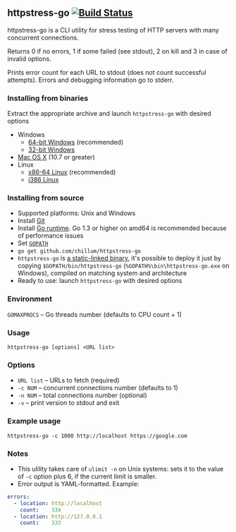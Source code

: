 ## httpstress-go [![Build Status](https://travis-ci.org/chillum/httpstress-go.svg?branch=master)](https://travis-ci.org/chillum/httpstress-go)

httpstress-go is a CLI utility for stress testing of HTTP servers with many concurrent connections.

Returns 0 if no errors, 1 if some failed (see stdout), 2 on kill and 3 in case of invalid options.

Prints error count for each URL to stdout (does not count successful attempts).
Errors and debugging information go to stderr.

### Installing from binaries
Extract the appropriate archive and launch `httpstress-go` with desired options

* Windows
  * [64-bit Windows](https://github.com/chillum/httpstress-go/releases/download/v2.2/win64.zip) (recommended)
  * [32-bit Windows](https://github.com/chillum/httpstress-go/releases/download/v2.2/win32.zip)
* [Mac OS X](https://github.com/chillum/httpstress-go/releases/download/v2.2/mac.zip) (10.7 or greater)
* Linux
  * [x86-64 Linux](https://github.com/chillum/httpstress-go/releases/download/v2.2/linux_amd64.zip) (recommended)
  * [i386 Linux](https://github.com/chillum/httpstress-go/releases/download/v2.2/linux_386.zip)

### Installing from source
* Supported platforms: Unix and Windows
* Install [Git](http://git-scm.com/download)
* Install [Go runtime](http://golang.org/doc/install).
  Go 1.3 or higher on amd64 is recommended because of performance issues
* Set [`GOPATH`](http://golang.org/doc/code.html#GOPATH)
* `go get github.com/chillum/httpstress-go`
* `httpstress-go` is
  [a static-linked binary](http://golang.org/doc/faq#Why_is_my_trivial_program_such_a_large_binary),
  it's possible to deploy it just by copying `$GOPATH/bin/httpstress-go`
  (`%GOPATH%\bin\httpstress-go.exe` on Windows),
  compiled on matching system and architecture
* Ready to use: launch `httpstress-go` with desired options

### Environment
`GOMAXPROCS` – Go threads number (defaults to CPU count + 1)

### Usage
`httpstress-go [options] <URL list>`

### Options
* `URL list` – URLs to fetch (required)
* `-c NUM` – concurrent connections number (defaults to 1)
* `-n NUM` – total connections number (optional)
* `-v` – print version to stdout and exit

### Example usage
`httpstress-go -c 1000 http://localhost https://google.com`

### Notes
* This ulility takes care of `ulimit -n` on Unix systems: sets it to
  the value of `-c` option plus 6, if the current limit is smaller.
* Error output is YAML-formatted. Example:
```yaml
errors:
  - location: http://localhost
    count:    334
  - location: http://127.0.0.1
    count:    333
```
